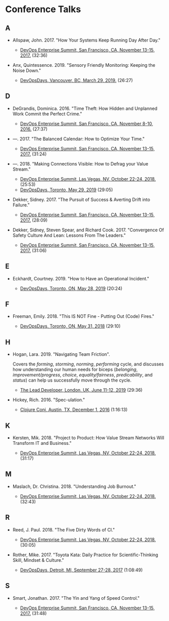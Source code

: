 # Conference Talks

## A

* <a name="allspaw-2017"></a> Allspaw, John. 2017. "How Your Systems Keep Running Day After Day."

  * [DevOps Enterprise Summit, San Francisco, CA, November 13-15, 2017.](https://www.youtube.com/watch?v=xA5U85LSk0M) (32:36)

* <a name="anx-2019"></a> Anx, Quintessence. 2019. "Sensory Friendly Monitoring: Keeping the Noise Down."

  * [DevOpsDays, Vancouver, BC, March 29, 2019.](https://www.youtube.com/watch?v=IZ5SPRx2Tm4) (26:27)

## D

* <a name="degrandis-2016"></a> DeGrandis, Dominica. 2016. "Time Theft: How Hidden and Unplanned Work Commit the Perfect Crime."

  * [DevOps Enterprise Summit, San Francisco, CA, November 8-10, 2016.](https://www.youtube.com/watch?v=-TGJePmaaas) (27:37)

* <a name="degrandis-2017"></a> —. 2017. "The Balanced Calendar: How to Optimize Your Time."

  * [DevOps Enterprise Summit, San Francisco, CA, November 13-15, 2017.](https://www.youtube.com/watch?v=UcY542gBap0) (31:24)

* <a name="degrandis-2018"></a> —. 2018. "Making Connections Visible: How to Defrag your Value Stream."

  * [DevOps Enterprise Summit, Las Vegas, NV, October 22-24, 2018.](https://www.youtube.com/watch?v=eIXEqnk1Ujs) (25:53)
  * [DevOpsDays, Toronto, May 29, 2019](https://www.youtube.com/watch?v=P1iFAnGb0AM) (29:05)

* <a name="dekker-2017"></a> Dekker, Sidney. 2017. "The Pursuit of Success & Averting Drift into Failure."

  * [DevOps Enterprise Summit, San Francisco, CA, November 13-15, 2017.](https://www.youtube.com/watch?v=pmZ6wtOmTZU) (28:09)

* <a name="dekker-sidney-spear-cook-2017"></a> Dekker, Sidney, Steven Spear, and Richard Cook. 2017. "Convergence Of Safety Culture And Lean: Lessons From The Leaders."

  * [DevOps Enterprise Summit, San Francisco, CA, November 13-15, 2017.](https://www.youtube.com/watch?v=CFMJ3V4VakA) (31:06)

## E

* <a name=eckhardt-2019></a> Eckhardt, Courtney. 2019. "How to Have an Operational Incident."

  * [DevOpsDays, Toronto, ON, May 28, 2019](https://www.youtube.com/watch?v=yOg34Jh2vr8) (20:24)

## F

* <a name="freeman-2018"></a> Freeman, Emily. 2018. "This IS NOT Fine - Putting Out (Code) Fires."

  * [DevOpsDays, Toronto, ON, May 31, 2018](https://www.youtube.com/watch?v=qL2GFB3mSs8) (29:10)

## H

* <a name="hogan-2019"></a> Hogan, Lara. 2019. "Navigating Team Friction".

  Covers the _forming_, _storming_, _norming_, _performing_ cycle,
  and discusses how understanding our human needs for biceps
  (_belonging_, _improvement/progress_, _choice_, _equality/fairness_,
  _predicability_, and _status_) can help us successfully
  move through the cycle.

  * [The Lead Developer, London, UK, June 11-12, 2019](https://www.youtube.com/watch?v=lqqBktWqPLo) (29:36)

* <a name="hickey-2016"></a> Hickey, Rich. 2016. "Spec-ulation."

  * [Clojure Conj, Austin, TX, December 1, 2016](https://www.youtube.com/watch?v=oyLBGkS5ICk) (1:16:13)

## K

* <a name="kersten-2018"></a> Kersten, Mik. 2018. "Project to Product: How Value Stream Networks Will Transform IT and Business."

  * [DevOps Enterprise Summit, Las Vegas, NV, October 22-24, 2018.](https://www.youtube.com/watch?v=E5VP3ioSRU8) (31:17)

## M

* <a name="maslach-2018"></a> Maslach, Dr. Christina. 2018. "Understanding Job Burnout."

  * [DevOps Enterprise Summit, Las Vegas, NV, October 22-24, 2018.](https://www.youtube.com/watch?v=gRPBkCW0R5E) (32:43)

## R

* <a name="reed-2018"></a> Reed, J. Paul. 2018. "The Five Dirty Words of CI."

  * [DevOps Enterprise Summit, Las Vegas, NV, October 22-24, 2018.](https://www.youtube.com/watch?v=ZXXaCCbpNYw) (30:05)

* <a name="rother-2017"></a> Rother, Mike. 2017. "Toyota Kata: Daily Practice for Scientific-Thinking Skill, Mindset & Culture."

  * [DevOpsDays, Detroit, MI, September 27-28, 2017](https://www.youtube.com/watch?v=wnZfqA9xjco) (1:08:49)

## S

* <a name="smart-2017"></a> Smart, Jonathan. 2017. "The Yin and Yang of Speed Control."

  * [DevOps Enterprise Summit, San Francisco, CA, November 13-15, 2017.](https://www.youtube.com/watch?v=JBQFuyKSEJs) (31:48)
